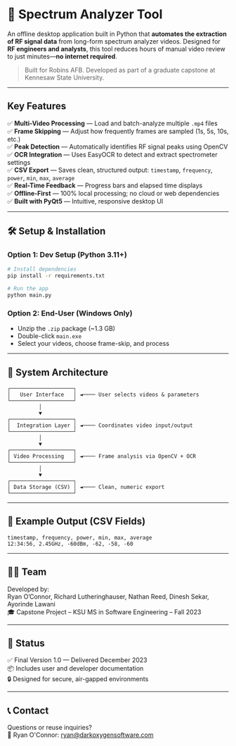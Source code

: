 # 📡 Spectrum Analyzer Tool

An offline desktop application built in Python that **automates the extraction of RF signal data** from long-form spectrum analyzer videos. Designed for **RF engineers and analysts**, this tool reduces hours of manual video review to just minutes—**no internet required**.

> Built for Robins AFB. Developed as part of a graduate capstone at Kennesaw State University.

---

## Key Features

✅ **Multi-Video Processing** — Load and batch-analyze multiple `.mp4` files  
✅ **Frame Skipping** — Adjust how frequently frames are sampled (1s, 5s, 10s, etc.)  
✅ **Peak Detection** — Automatically identifies RF signal peaks using OpenCV  
✅ **OCR Integration** — Uses EasyOCR to detect and extract spectrometer settings  
✅ **CSV Export** — Saves clean, structured output: `timestamp`, `frequency`, `power`, `min`, `max`, `average`  
✅ **Real-Time Feedback** — Progress bars and elapsed time displays  
✅ **Offline-First** — 100% local processing; no cloud or web dependencies  
✅ **Built with PyQt5** — Intuitive, responsive desktop UI

---

## 🛠️ Setup & Installation

### Option 1: Dev Setup (Python 3.11+)

```bash
# Install dependencies
pip install -r requirements.txt

# Run the app
python main.py
```

### Option 2: End-User (Windows Only)
- Unzip the `.zip` package (~1.3 GB)
- Double-click `main.exe`
- Select your videos, choose frame-skip, and process

---

## 🧱 System Architecture

```
┌────────────────────┐
│   User Interface   │ ◄──── User selects videos & parameters
└────────────────────┘
          │
          ▼
┌────────────────────┐
│  Integration Layer │ ◄──── Coordinates video input/output
└────────────────────┘
          │
          ▼
┌────────────────────┐
│ Video Processing   │ ◄──── Frame analysis via OpenCV + OCR
└────────────────────┘
          │
          ▼
┌────────────────────┐
│ Data Storage (CSV) │ ◄──── Clean, numeric export
└────────────────────┘
```

---

## 📂 Example Output (CSV Fields)

```csv
timestamp, frequency, power, min, max, average
12:34:56, 2.45GHz, -60dBm, -62, -58, -60
```

---

## 👨‍💻 Team

Developed by:  
Ryan O’Connor, Richard Lutheringhauser, Nathan Reed, Dinesh Sekar, Ayorinde Lawani  
🎓 Capstone Project – KSU MS in Software Engineering – Fall 2023

---

## 🧪 Status

✅ Final Version 1.0 — Delivered December 2023  
📦 Includes user and developer documentation  
🔒 Designed for secure, air-gapped environments

---

## 📞 Contact

Questions or reuse inquiries?  
📧 Ryan O'Connor: [ryan@darkoxygensoftware.com](mailto:ryan@darkoxygensoftware.com)
